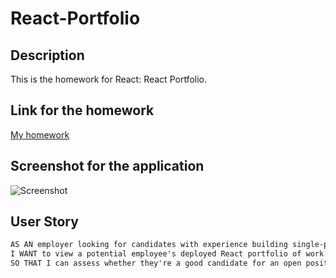 # React-Portfolio

## Description

This is the homework for React: React Portfolio.

## Link for the homework
[My homework]( https://nameless-shelf-35870.herokuapp.com/)

## Screenshot for the application

![Screenshot](./Assets/myschema.png)

## User Story

```md
AS AN employer looking for candidates with experience building single-page applications
I WANT to view a potential employee's deployed React portfolio of work samples
SO THAT I can assess whether they're a good candidate for an open position
```
